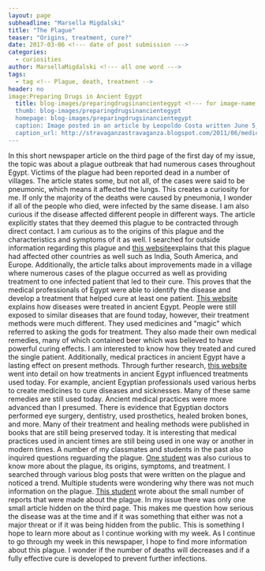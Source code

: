 ```yaml
---
layout: page
subheadline: "Marsella Migdalski"
title: "The Plague"
teaser: "Origins, treatment, cure?"
date: 2017-03-06 <!--- date of post submission --->
categories:
  - curiosities
author: MarsellaMigdalski <!--- all one word --->
tags:
  - tag <!-- Plague, death, treatment -->
header: no
image:Preparing Drugs in Ancient Egypt
  title: blog-images/preparingdrugsinancientegypt <!--- for image-name.png, substitute name you've given your image file --->
  thumb: blog-images/preparingdrugsinancientegypt
  homepage: blog-images/preparingdrugsinancientegypt
  caption: Image posted in an article by Leopoldo Costa written June 5, 2011.<!--- info about the image, such as date of issue --->
  caption_url: http://stravaganzastravaganza.blogspot.com/2011/06/medicine-in-ancient-egypt.html <!--- link-to-page-containing-text? --->
---
```

In this short newspaper article on the third page of the first day of my issue, the topic was about a plague outbreak that had numerous cases throughout Egypt. Victims of the plague had been reported dead in a number of villages.
The article states some, but not all, of the cases were said to be pneumonic, which means it affected the lungs. This creates a curiosity for me. If only the majority of the deaths were caused by pneumonia, I wonder if all of the people who died, were infected by the same disease.  I am also curious if the disease affected different people in different ways. The article explicitly states that they deemed this plague to be contracted through direct contact. I am curious as to the origins of this plague and the characteristics and symptoms of it as well. I searched for outside information regarding this plague and [this website](https://books.google.com/books?id=r_YDAAAAYAAJ&pg=PA3&lpg=PA3&dq=plague+in+egypt+1906&source=bl&ots=HqzdiEyewX&sig=7Ev85udX7QZKFaTyZEzkBb7ZukY&hl=en&sa=X&ved=0ahUKEwjD79H4pMLSAhXEOSYKHcjnDo4Q6AEIIjAB#v=onepage&q=plague%20in%20egypt%201906&f=false)explains that this plague had affected other countries as well such as India, South America, and Europe.
Additionally, the article talks about improvements made in a village where numerous cases of the plague occurred as well as providing treatment to one infected patient that led to their cure. This proves that the medical professionals of Egypt were able to identify the disease and develop a treatment that helped cure at least one patient. [This website](http://www.ancient.eu/article/51/) explains how diseases were treated in ancient Egypt. People were still exposed to similar diseases that are found today, however, their treatment methods were much different. They used medicines and "magic" which referred to asking the gods for treatment. They also made their own medical remedies, many of which contained beer which was believed to have powerful curing effects. I am interested to know how they treated and cured the single patient.
Additionally, medical practices in ancient Egypt have a lasting effect on present methods. Through further research, [this website](https://explorable.com/ancient-medicine) went into detail on how treatments in ancient Egypt influenced treatments used today. For example, ancient Egyptian professionals used various herbs to create medicines to cure diseases and sicknesses. Many of these same remedies are still used today. Ancient medical practices were more advanced than I presumed. There is evidence that Egyptian doctors performed eye surgery, dentistry, used prosthetics, healed broken bones, and more. Many of their treatment and healing methods were published in books that are still being preserved today. It is interesting that medical practices used in ancient times are still being used in one way or another in modern times.
A number of my classmates and students in the past also inquired questions reguarding the plague. [One student](https://dig-eg-gaz.github.io/curiosities/rymer-plague/) was also curious to know more about the plague, its origins, symptoms, and treatment. I searched through various blog posts that were written on the plague and noticed a trend. Multiple students were wondering why there was not much information on the plague. [This student](https://dig-eg-gaz.github.io/curiosities/Corzo-TheSilentKiller/) wrote about the small number of reports that were made about the plague. In my issue there was only one small article hidden on the third page. This makes me question how serious the disease was at the time and if it was something that either was not a major threat or if it was being hidden from the public. This is something I hope to learn more about as I continue working with my week.
As I continue to go through my week in this newspaper, I hope to find more information about this plague. I wonder if the number of deaths will decreases and if a fully effective cure is developed to prevent further infections.
